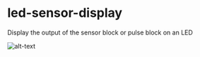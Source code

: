 # led-sensor-display
Display the output of the sensor block or pulse block on an LED

![alt-text](https://github.com/balena-io-playground/led-sensor-display/blob/main/images/IMG_4873.jpg)

